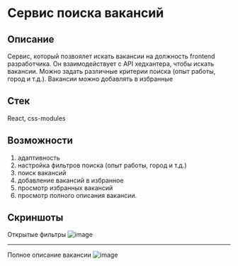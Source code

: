 # Сервис поиска вакансий
## Описание
Сервис, который позвоялет искать вакансии на должность frontend разработчика. Он взаимодействует с API хедхантера, чтобы искать вакансии. Можно задать различные критерии поиска (опыт работы, город и т.д.). Вакансии можно добавлять в избранные 
## Стек
React, css-modules
## Возможности
1. адаптивность
2. настройка фильтров поиска (опыт работы, город и т.д.)
3. поиск вакансий
4. добавление вакансий в избранное
5. просмотр избранных вакансий
6. просмотр полного описания вакансии.
## Скриншоты
Открытые фильтры
![image](https://user-images.githubusercontent.com/41488889/180066351-74ae4e8e-a3ad-4e48-8533-7bcc10a4e805.png)
***
Полное описание вакансии
![image](https://user-images.githubusercontent.com/41488889/180066463-d8755103-5cd6-4c81-80a6-2724b51d536b.png)




